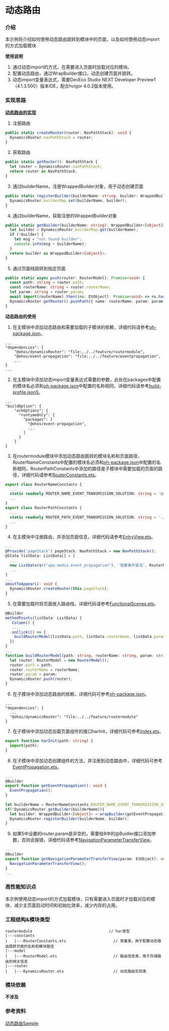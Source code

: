 # 动态路由

### 介绍

本示例将介绍如何使用动态路由跳转到模块中的页面，以及如何使用动态import的方式加载模块

**使用说明**

1. 通过动态import的方式，在需要进入页面时加载对应的模块。
2. 配置动态路由，通过WrapBuilder接口，动态创建页面并跳转。
3. 动态import变量表达式，需要DevEco Studio NEXT Developer Preview1 （4.1.3.500）版本IDE，配合hvigor 4.0.2版本使用。

### 实现思路

**[动态路由的实现](./src/main/ets/router/DynamicsRouter.ets)**

1. 注册路由

```typescript
public static createRouter(router: NavPathStack): void {
  DynamicsRouter.navPathStack = router;
}
```

2. 获取路由

```typescript
public static getRouter(): NavPathStack {
  let router = DynamicsRouter.navPathStack;
  return router as NavPathStack;
}
```

3. 通过builderName，注册WrappedBuilder对象，用于动态创建页面

```typescript
public static registerBuilder(builderName: string, builder: WrappedBuilder<[object]>): void {
  DynamicsRouter.builderMap.set(builderName, builder);
}
```

4. 通过builderName，获取注册的WrappedBuilder对象

```typescript
public static getBuilder(builderName: string): WrappedBuilder<[object]> {
  let builder = DynamicsRouter.builderMap.get(builderName);
  if (!builder) {
    let msg = "not found builder";
    console.info(msg + builderName);
  }
  return builder as WrappedBuilder<[object]>;
}
```

5. 通过页面栈跳转到指定页面

```typescript
public static async push(router: RouterModel): Promise<void> {
  const path: string = router.path;
  const routerName: string = router.routerName;
  let param: string = router.param;
  await import(routerName).then((ns: ESObject): Promise<void> => ns.harInit(path));
  DynamicsRouter.getRouter().pushPath({ name: routerName, param: param });
}
```

**动态路由的使用**

1. 在主模块中添加动态路由和需要加载的子模块的依赖，详细代码请参考[oh-package.json](../../product/entry/oh-package.json5)。

```
...
"dependencies": {
    "@ohos/dynamicsRouter": "file:../../feature/routermodule",
    "@ohos/event-propagation": "file:../../feature/eventpropagation",
    ...
}
...
```

2. 在主模块中添加动态import变量表达式需要的参数，此处在packages中配置的模块名必须和[oh-package.json](../../product/entry/oh-package.json5)中配置的名称相同，详细代码请参考[build-profile.json5](../../product/entry/build-profile.json5)。

```
...
"buildOption": {
    "arkOptions": {
      "runtimeOnly": {
        "packages": [
          "@ohos/event-propagation",
          ...
        ]
      }
    }
}
```

3. 在routermodule模块中添加动态路由跳转的模块名称和页面路径，RouterNameConstants中配置的模块名必须和[oh-package.json](../../product/entry/oh-package.json5)中配置的名称相同，RouterPathConstants中添加的路径是子模块中需要加载的页面的路径，详细代码请参考[RouterConstants.ets](./src/main/ets/constants/RouterConstants.ets)。

```typescript
export class RouterNameConstants {
  ...
  static readonly ROUTER_NAME_EVENT_TRANSMISSION_SOLUTION: string = '@ohos/event-propagation';
  ...
}
export class RouterPathConstants {
  ...
  static readonly ROUTER_PATH_EVENT_TRANSMISSION_SOLUTION: string = './src/main/ets/view/EventPropagation';
  ...
}
```

4. 在主模块中注册路由，并添加页面信息，详细代码请参考[EntryView.ets](../../product/entry/src/main/ets/pages/EntryView.ets)。

```typescript
...
@Provide('pageStack') pageStack: NavPathStack = new NavPathStack();
@State listData: ListData[] = [
  ...
  new ListData($r("app.media.event_propagation"), '阻塞事件冒泡', RouterNameConstants.ROUTER_NAME_EVENT_TRANSMISSION_SOLUTION, 1, false, '40%', RouterPathConstants.ROUTER_PATH_EVENT_TRANSMISSION_SOLUTION, '其他'),
  ...
]
...
aboutToAppear(): void {
  DynamicsRouter.createRouter(this.pageStack);
}
```

5. 在需要加载时将页面放入路由栈，详细代码请参考[FunctionalScenes.ets](../functionalscenes/src/main/ets/FunctionalScenes.ets)。

```typescript
@Builder
methodPoints(listData: ListData) {
   Column() {
   ...
  .onClick(() => {
    buildRouterModel(listData.path, listData.routerName, listData.param);
  })
}
...
function buildRouterModel(path: string, routerName: string, param: string) {
  let router: RouterModel = new RouterModel();
  router.path = path;
  router.routerName = routerName;
  router.param = param;
  DynamicsRouter.push(router);
}

```

6. 在子模块中添加动态路由的依赖，详细代码可参考[oh-package.json](../eventpropagation/oh-package.json5)。

```
...
"dependencies": {
  ...
  "@ohos/dynamicsRouter": "file:../../feature/routermodule"
}
```

7. 在子模块中添加动态加载页面组件的接口harInit，详细代码可参考[Index.ets](../eventpropagation/Index.ets)。

```typescript
export function harInit(path: string) {
  import(path);
}
```

8. 在子模块中添加动态创建组件的方法，并注册到动态路由中，详细代码可参考[EventPropagation.ets](../eventpropagation/src/main/ets/view/EventPropagation.ets)。

```typescript
...
@Builder
export function getEventPropagation(): void {
  EventPropagation();
}
        
let builderName = RouterNameConstants.ROUTER_NAME_EVENT_TRANSMISSION_SOLUTION;
if(!DynamicsRouter.getBuilder(builderName)){
  let builder: WrappedBuilder<[object]> = wrapBuilder(getEventPropagation);
  DynamicsRouter.registerBuilder(builderName, builder);
}
```

9. 如果5中设置的router.param是非空的，需要给8中的@Buidler接口添加参数，否则会报错，详细代码请参考[NavigationParameterTransferView](../navigationparametertransfer/src/main/ets/view/NavigationParameterTransferView.ets)。

```typescript
...
@Builder
export function getNavigationParameterTransferView(param: ESObject): void {
  NavigationParameterTransferView();
}
...
```

### 高性能知识点

本示例使用动态import的方式加载模块，只有需要进入页面时才加载对应的模块，减少主页面启动时间和初始化效率，减少内存的占用。

### 工程结构&模块类型

   ```
   routermodule                                  // har类型
   |---constants
   |   |---RouterConstants.ets                     // 常量类，用于配置动态路由跳转页面的名称和模块路径
   |---model
   |   |---RouterModel.ets                         // 路由信息类，用于存储路由的相关信息
   |---router
   |   |---DynamicsRouter.ets                      // 动态路由实现类
   ```

### 模块依赖

**不涉及**

### 参考资料

[动态路由Sample](https://gitee.com/openharmony/applications_app_samples/tree/master/code/BasicFeature/Navigation/DynamicRouter)